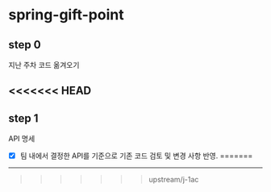 # spring-gift-point

## step 0

지난 주차 코드 옮겨오기

<<<<<<< HEAD
---

## step 1

API 명세

- [x] 팀 내에서 결정한 API를 기준으로 기존 코드 검토 및 변경 사항 반영.
=======
---
>>>>>>> upstream/j-1ac
